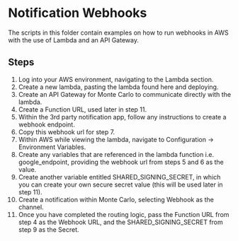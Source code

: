 # Notification Webhooks
The scripts in this folder contain examples on how to run webhooks in AWS with the use of Lambda and an API Gateway.
## Steps
1. Log into your AWS environment, navigating to the Lambda section.
2. Create a new lambda, pasting the lambda found here and deploying.
3. Create an API Gateway for Monte Carlo to communicate directly with the lambda.
4. Create a Function URL, used later in step 11.
5. Within the 3rd party notification app, follow any instructions to create a webhook endpoint.
6. Copy this webhook url for step 7.
7. Within AWS while viewing the lambda, navigate to Configuration -> Environment Variables.
8. Create any variables that are referenced in the lambda function i.e. google_endpoint, providing the webhook url from steps 5 and 6 as the value.
9. Create another variable entitled SHARED_SIGNING_SECRET, in which you can create your own secure secret value (this will be used later in step 11).
10. Create a notification within Monte Carlo, selecting Webhook as the channel.
11. Once you have completed the routing logic, pass the Function URL from step 4 as the Webhook URL, and the SHARED_SIGNING_SECRET from step 9 as the Secret.
